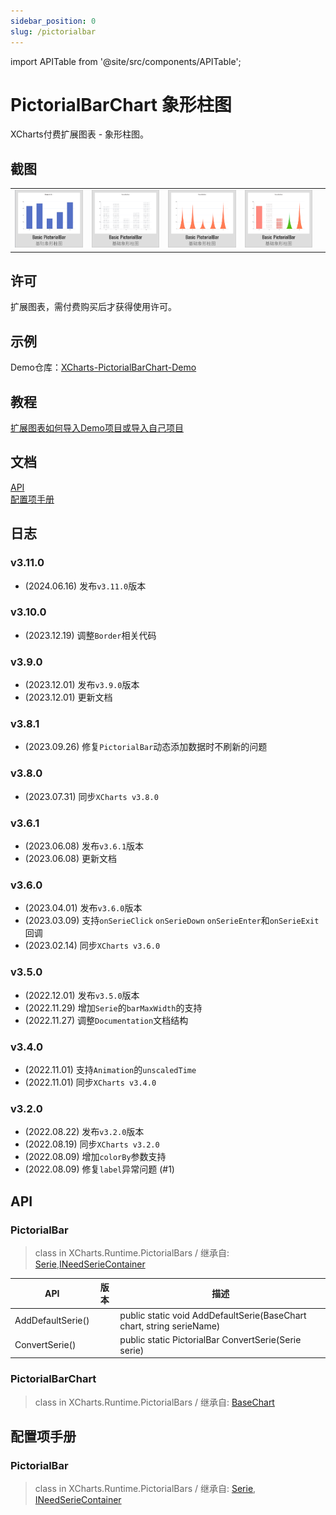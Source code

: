 ```yaml
---
sidebar_position: 0
slug: /pictorialbar
---
```

import APITable from '@site/src/components/APITable';

# PictorialBarChart 象形柱图

XCharts付费扩展图表 - 象形柱图。

## 截图

||||||
| :--: | :--: | :--: | :--: | :--: |
|![PictorialBar01](img/PictorialBar01.png) |![PictorialBar02](img/PictorialBar02.png) |![PictorialBar03](img/PictorialBar03.png) |![PictorialBar04](img/PictorialBar04.png) |

## 许可

扩展图表，需付费购买后才获得使用许可。

## 示例

Demo仓库：[XCharts-PictorialBarChart-Demo](https://github.com/XCharts-Team/XCharts-PictorialBarChart-Demo)

## 教程

[扩展图表如何导入Demo项目或导入自己项目](https://github.com/XCharts-Team/XCharts-Demo)

## 文档

[API](#api)  
[配置项手册](#配置项手册)  

## 日志

### v3.11.0

* (2024.06.16) 发布`v3.11.0`版本

### v3.10.0

* (2023.12.19) 调整`Border`相关代码

### v3.9.0

* (2023.12.01) 发布`v3.9.0`版本
* (2023.12.01) 更新文档

### v3.8.1

* (2023.09.26) 修复`PictorialBar`动态添加数据时不刷新的问题

### v3.8.0

* (2023.07.31) 同步`XCharts v3.8.0`

### v3.6.1

* (2023.06.08) 发布`v3.6.1`版本
* (2023.06.08) 更新文档

### v3.6.0

* (2023.04.01) 发布`v3.6.0`版本
* (2023.03.09) 支持`onSerieClick` `onSerieDown` `onSerieEnter`和`onSerieExit`回调
* (2023.02.14) 同步`XCharts v3.6.0`

### v3.5.0

* (2022.12.01) 发布`v3.5.0`版本
* (2022.11.29) 增加`Serie`的`barMaxWidth`的支持
* (2022.11.27) 调整`Documentation`文档结构

### v3.4.0

* (2022.11.01) 支持`Animation`的`unscaledTime`
* (2022.11.01) 同步`XCharts v3.4.0`

### v3.2.0

* (2022.08.22) 发布`v3.2.0`版本
* (2022.08.19) 同步`XCharts v3.2.0`
* (2022.08.09) 增加`colorBy`参数支持
* (2022.08.09) 修复`label`异常问题 (#1)

## API

### PictorialBar

> class in XCharts.Runtime.PictorialBars / 继承自: [Serie](https://xcharts-team.github.io/docs/api#serie),[INeedSerieContainer](https://xcharts-team.github.io/docs/api#ineedseriecontainer)


|API|版本|描述|
|--|--|--|
|AddDefaultSerie()||public static void AddDefaultSerie(BaseChart chart, string serieName)|
|ConvertSerie()||public static PictorialBar ConvertSerie(Serie serie)|

### PictorialBarChart

> class in XCharts.Runtime.PictorialBars / 继承自: [BaseChart](https://xcharts-team.github.io/docs/api#basechart)


## 配置项手册

### PictorialBar

> class in XCharts.Runtime.PictorialBars / 继承自: [Serie](https://xcharts-team.github.io/docs/configuration#serie), [INeedSerieContainer](https://xcharts-team.github.io/docs/configuration#ineedseriecontainer)

